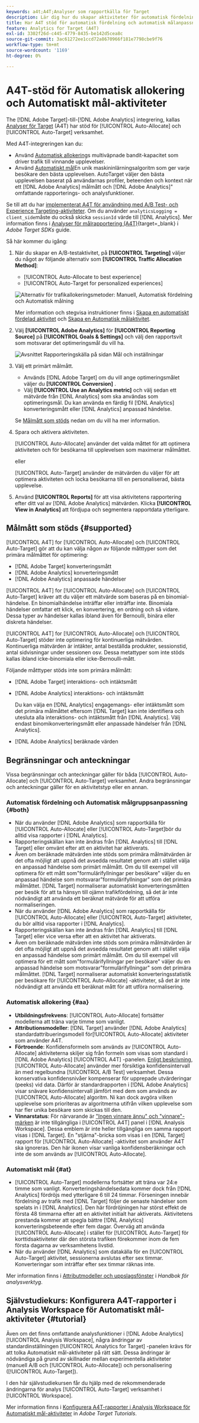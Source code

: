 ```yaml
---
keywords: a4t;A4T;Analyser som rapportkälla för Target
description: Lär dig hur du skapar aktiviteter för automatisk fördelning och automatisk målanpassning i Adobe [!DNL Target] som använder Analytics som rapportkälla (A4T).
title: Har A4T stöd för automatisk fördelning och automatisk målanpassning?
feature: Analytics for Target (A4T)
exl-id: 3302f26d-c445-4779-8435-be142d5cea8c
source-git-commit: 3ac61272ee1ccd72a8670966f181e7798cbe9f76
workflow-type: tm+mt
source-wordcount: '1169'
ht-degree: 0%

---
```


# A4T-stöd för Automatisk allokering och Automatiskt mål-aktiviteter

The [!DNL Adobe Target]-till-[!DNL Adobe Analytics] integrering, kallas [Analyser för Target](/help/main/c-integrating-target-with-mac/a4t/a4t.md) (A4T) har stöd för [!UICONTROL Auto-Allocate] och [!UICONTROL Auto-Target] verksamhet.

Med A4T-integreringen kan du:

* Använd [Automatisk allokering](/help/main/c-activities/automated-traffic-allocation/automated-traffic-allocation.md)s multiväpnade bandit-kapacitet som driver trafik till vinnande upplevelser.
* Använd [Automatiskt mål](/help/main/c-activities/auto-target/auto-target-to-optimize.md)En unik maskininlärningsalgoritm som ger varje besökare den bästa upplevelsen. AutoTarget väljer den bästa upplevelsen baserat på användarnas profiler, beteenden och kontext när ett [!DNL Adobe Analytics] målmått och [!DNL Adobe Analytics]&quot; omfattande rapporterings- och analysfunktioner.

Se till att du har [implementerat A4T för användning med A/B Test- och Experience Targeting-aktiviteter](/help/main/c-integrating-target-with-mac/a4t/a4timplementation.md). Om du använder `analyticsLogging = client_side`måste du också skicka `sessionId` värde till [!DNL Analytics]. Mer information finns i [Analyser för målrapportering (A4T)](https://developer.adobe.com/target/implement/server-side/sdk-guides/integration-with-experience-cloud/a4t-reporting/){target=_blank} i *Adobe Target SDKs* guide.

Så här kommer du igång:

1. När du skapar en A/B-testaktivitet, på **[!UICONTROL Targeting]** väljer du något av följande alternativ som **[!UICONTROL Traffic Allocation Method]**:

   * [!UICONTROL Auto-Allocate to best experience]
   * [!UICONTROL Auto-Target for personalized experiences]

   ![Alternativ för trafikallokeringsmetoder: Manuell, Automatisk fördelning och Automatisk målning](/help/main/c-integrating-target-with-mac/a4t/assets/traffic-allocation-methods.png)

   Mer information och stegvisa instruktioner finns i [Skapa en automatiskt fördelad aktivitet](/help/main/c-activities/automated-traffic-allocation/create-auto-allocate-activity.md) och [Skapa en Automatisk målaktivitet](/help/main/c-activities/auto-target/create-auto-target.md).

1. Välj **[!UICONTROL Adobe Analytics]** för **[!UICONTROL Reporting Source]** på **[!UICONTROL Goals & Settings]** och välj den rapportsvit som motsvarar det optimeringsmål du vill ha.

   ![Avsnittet Rapporteringskälla på sidan Mål och inställningar](/help/main/c-integrating-target-with-mac/a4t/assets/a4t-select.png)

1. Välj ett primärt målmått.

   * Används [!DNL Adobe Target] om du vill ange optimeringsmålet väljer du **[!UICONTROL Conversion]** .
   * Välj **[!UICONTROL Use an Analytics metric]** och välj sedan ett mätvärde från [!DNL Analytics] som ska användas som optimeringsmål. Du kan använda en färdig fil [!DNL Analytics] konverteringsmått eller [!DNL Analytics] anpassad händelse.

   Se [Målmått som stöds](#supported) nedan om du vill ha mer information.

1. Spara och aktivera aktiviteten.

   [!UICONTROL Auto-Allocate] använder det valda måttet för att optimera aktiviteten och för besökarna till upplevelsen som maximerar målmåttet.

   eller

   [!UICONTROL Auto-Target] använder de mätvärden du väljer för att optimera aktiviteten och locka besökarna till en personaliserad, bästa upplevelse.

1. Använd **[!UICONTROL Reports]** för att visa aktivitetens rapportering efter ditt val av [!DNL Adobe Analytics] mätvärden. Klicka **[!UICONTROL View in Analytics]** att fördjupa och segmentera rapportdata ytterligare.

## Målmått som stöds {#supported}

[!UICONTROL A4T] for [!UICONTROL Auto-Allocate] och [!UICONTROL Auto-Target] gör att du kan välja någon av följande måtttyper som det primära målmåttet för optimering:

* [!DNL Adobe Target] konverteringsmått
* [!DNL Adobe Analytics] konverteringsmått
* [!DNL Adobe Analytics] anpassade händelser

[!UICONTROL A4T] for [!UICONTROL Auto-Allocate] och [!UICONTROL Auto-Target] kräver att du väljer ett mätvärde som baseras på en binomial-händelse. En binomialhändelse inträffar eller inträffar inte. Binomiala händelser omfattar ett klick, en konvertering, en ordning och så vidare. Dessa typer av händelser kallas ibland även för Bernoulli, binära eller diskreta händelser.

[!UICONTROL A4T] for [!UICONTROL Auto-Allocate] och [!UICONTROL Auto-Target] stöder inte optimering för kontinuerliga mätvärden. Kontinuerliga mätvärden är intäkter, antal beställda produkter, sessionstid, antal sidvisningar under sessionen osv. Dessa metattyper som inte stöds kallas ibland icke-binomiala eller icke-Bernoulli-mått.

Följande måtttyper stöds inte som primära målmått:

* [!DNL Adobe Target] interaktions- och intäktsmått
* [!DNL Adobe Analytics] interaktions- och intäktsmått

   Du kan välja en [!DNL Analytics] engagemangs- eller intäktsmått som det primära målmåttet eftersom [!DNL Target] kan inte identifiera och utesluta alla interaktions- och intäktsmått från [!DNL Analytics]. Välj endast binomikonverteringsmått eller anpassade händelser från [!DNL Analytics].

* [!DNL Adobe Analytics] beräknade värden

## Begränsningar och anteckningar

Vissa begränsningar och anteckningar gäller för båda [!UICONTROL Auto-Allocate] och [!UICONTROL Auto-Target] verksamhet. Andra begränsningar och anteckningar gäller för en aktivitetstyp eller en annan.

### Automatisk fördelning och Automatisk målgruppsanpassning {#both}

* När du använder [!DNL Adobe Analytics] som rapportkälla för [!UICONTROL Auto-Allocate] eller [!UICONTROL Auto-Target]bör du alltid visa rapporter i [!DNL Analytics].
* Rapporteringskällan kan inte ändras från [!DNL Analytics] till [!DNL Target] eller omvänt efter att en aktivitet har aktiverats.
* Även om beräknade mätvärden inte stöds som primära målmätvärden är det ofta möjligt att uppnå det avsedda resultatet genom att i stället välja en anpassad händelse som primärt målmått. Om du till exempel vill optimera för ett mått som&quot;formulärifyllningar per besökare&quot; väljer du en anpassad händelse som motsvarar&quot;formulärifyllningar&quot; som det primära målmåttet. [!DNL Target] normaliserar automatiskt konverteringsmåtten per besök för att ta hänsyn till ojämn trafikfördelning, så det är inte nödvändigt att använda ett beräknat mätvärde för att utföra normaliseringen.
* När du använder [!DNL Adobe Analytics] som rapportkälla för [!UICONTROL Auto-Allocate] eller [!UICONTROL Auto-Target] aktiviteter, du bör alltid visa rapporter i [!DNL Analytics].
* Rapporteringskällan kan inte ändras från [!DNL Analytics] till [!DNL Target] eller vice versa efter att en aktivitet har aktiverats.
* Även om beräknade mätvärden inte stöds som primära målmätvärden är det ofta möjligt att uppnå det avsedda resultatet genom att i stället välja en anpassad händelse som primärt målmått. Om du till exempel vill optimera för ett mått som&quot;formulärifyllningar per besökare&quot; väljer du en anpassad händelse som motsvarar&quot;formulärifyllningar&quot; som det primära målmåttet. [!DNL Target] normaliserar automatiskt konverteringsstatistik per besökare för [!UICONTROL Auto-Allocate] -aktiviteter, så det är inte nödvändigt att använda ett beräknat mått för att utföra normalisering.

### Automatisk allokering {#aa}

* **Utbildningsfrekvens**: [!UICONTROL Auto-Allocate] fortsätter modellerna att träna varje timme som vanligt.
* **Attributionsmodeller**: [!DNL Target] använder [!DNL Adobe Analytics] standardattribueringsmodell för[!UICONTROL  Auto-Allocate] aktiviteter som använder A4T.
* **Förtroende**: Konfidensformeln som används av [!UICONTROL Auto-Allocate] aktiviteterna skiljer sig från formeln som visas som standard i [!DNL Adobe Analytics] [!UICONTROL A4T] -panelen. [Enligt beskrivning](/help/main/c-activities/automated-traffic-allocation/automated-traffic-allocation.md), [!UICONTROL Auto-Allocate] använder mer försiktiga konfidensintervall än med regelbundna [!UICONTROL A/B Test] verksamhet. Dessa konservativa konfidensnivåer kompenserar för upprepade utvärderingar (peeks) vid data. Därför är standardrapporten i [!DNL Adobe Analytics] visar snävare konfidensintervall jämfört med dem som används av [!UICONTROL Auto-Allocate] algoritm. Ni kan dock avgöra vilken upplevelse som prioriteras av algoritmerna utifrån vilken upplevelse som har fler unika besökare som skickas till den.
* **Vinnarstatus**: För närvarande är [&quot;Ingen vinnare ännu&quot; och &quot;vinnare&quot;-märken](/help/main/c-activities/automated-traffic-allocation/determine-winner.md) är inte tillgängliga i [!UICONTROL A4T] panel i [!DNL Analysis Workspace]. Dessa emblem är inte heller tillgängliga om samma rapport visas i [!DNL Target]. En &quot;stjärna&quot;-bricka som visas i en [!DNL Target] rapport för [!UICONTROL Auto-Allocate] -aktivitet som använder A4T ska ignoreras. Den här ikonen visar vanliga konfidensberäkningar och inte de som används av [!UICONTROL Auto-Allocate].

### Automatiskt mål {#at}

* [!UICONTROL Auto-Target] modellerna fortsätter att träna var 24:e timme som vanligt. Konverteringshändelsedata kommer dock från [!DNL Analytics] fördröjs med ytterligare 6 till 24 timmar. Förseningen innebär fördelning av trafik med [!DNL Target] följer de senaste händelser som spelats in i [!DNL Analytics]. Den här fördröjningen har störst effekt de första 48 timmarna efter att en aktivitet initialt har aktiverats. Aktivitetens prestanda kommer att spegla bättre [!DNL Analytics] konverteringsbeteende efter fem dagar. Överväg att använda [!UICONTROL Auto-Allocate] i stället för [!UICONTROL Auto-Target] för korttidsaktiviteter där den största trafiken förekommer inom de fem första dagarna av verksamhetens livstid.
* När du använder [!DNL Analytics] som datakälla för en [!UICONTROL Auto-Target] aktivitet, sessionerna avslutas efter sex timmar. Konverteringar som inträffar efter sex timmar räknas inte.

Mer information finns i [Attributmodeller och uppslagsfönster](https://experienceleague.adobe.com/docs/analytics/analyze/analysis-workspace/attribution/models.html) i *Handbok för analysverktyg*.

## Självstudiekurs: Konfigurera A4T-rapporter i Analysis Workspace för Automatiskt mål-aktiviteter {#tutorial}

Även om det finns omfattande analysfunktioner i [!DNL Adobe Analytics] [!UICONTROL Analysis Workspace], några ändringar av standardinställningen [!UICONTROL Analytics for Target] -panelen krävs för att tolka Automatiskt mål-aktiviteter på rätt sätt. Dessa ändringar är nödvändiga på grund av skillnader mellan experimentella aktiviteter (manuell A/B och [!UICONTROL Auto-Allocate]) och personalisering ([!UICONTROL Auto-Target]).

I den här självstudiekursen får du hjälp med de rekommenderade ändringarna för analys [!UICONTROL Auto-Target] verksamhet i [!UICONTROL Workspace].

Mer information finns i [Konfigurera A4T-rapporter i Analysis Workspace för Automatiskt mål-aktiviteter](https://experienceleague.adobe.com/docs/target-learn/tutorials/integrations/set-up-a4t-reports-in-analysis-workspace-for-auto-target-activities.html) in *Adobe Target Tutorials*.
